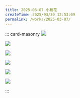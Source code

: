 ```yaml
---
title: 2025-03-07 小粉花
createTime: 2025/03/30 12:53:09
permalink: /works/2025-03-07/
---
```



::: card-masonry
![](https://oss.ajohn.top/blog/works/2025-03-07/DSC_2186.webp)

![](https://oss.ajohn.top/blog/works/2025-03-07/DSC_2193.webp)

![](https://oss.ajohn.top/blog/works/2025-03-07/DSC_2229.webp)

![](https://oss.ajohn.top/blog/works/2025-03-07/DSC_2230.webp)

![](https://oss.ajohn.top/blog/works/2025-03-07/DSC_2236.webp)

![](https://oss.ajohn.top/blog/works/2025-03-07/DSC_2252.webp)

:::
